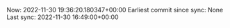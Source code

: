 Now: 2022-11-30 19:36:20.180347+00:00 Earliest commit since sync: None Last sync: 2022-11-30 16:49:00+00:00
